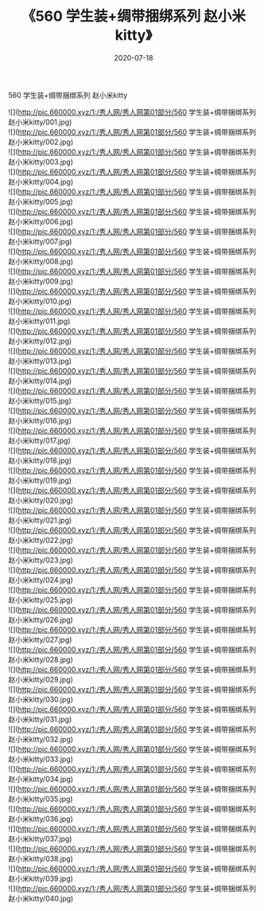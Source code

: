 ﻿---
layout: post
title:  《560 学生装+绸带捆绑系列 赵小米kitty》
date:   2020-07-18
img: http://pic.660000.xyz/1:/秀人网/秀人网第01部分/560 学生装+绸带捆绑系列 赵小米kitty/000.jpg
categories: [美女, 清纯, 唯美]
---

560 学生装+绸带捆绑系列 赵小米kitty

  ![](http://pic.660000.xyz/1:/秀人网/秀人网第01部分/560 学生装+绸带捆绑系列 赵小米kitty/001.jpg) <br> ![](http://pic.660000.xyz/1:/秀人网/秀人网第01部分/560 学生装+绸带捆绑系列 赵小米kitty/002.jpg) <br> ![](http://pic.660000.xyz/1:/秀人网/秀人网第01部分/560 学生装+绸带捆绑系列 赵小米kitty/003.jpg) <br> ![](http://pic.660000.xyz/1:/秀人网/秀人网第01部分/560 学生装+绸带捆绑系列 赵小米kitty/004.jpg) <br> ![](http://pic.660000.xyz/1:/秀人网/秀人网第01部分/560 学生装+绸带捆绑系列 赵小米kitty/005.jpg) <br> ![](http://pic.660000.xyz/1:/秀人网/秀人网第01部分/560 学生装+绸带捆绑系列 赵小米kitty/006.jpg) <br> ![](http://pic.660000.xyz/1:/秀人网/秀人网第01部分/560 学生装+绸带捆绑系列 赵小米kitty/007.jpg) <br> ![](http://pic.660000.xyz/1:/秀人网/秀人网第01部分/560 学生装+绸带捆绑系列 赵小米kitty/008.jpg) <br> ![](http://pic.660000.xyz/1:/秀人网/秀人网第01部分/560 学生装+绸带捆绑系列 赵小米kitty/009.jpg) <br> ![](http://pic.660000.xyz/1:/秀人网/秀人网第01部分/560 学生装+绸带捆绑系列 赵小米kitty/010.jpg) <br> ![](http://pic.660000.xyz/1:/秀人网/秀人网第01部分/560 学生装+绸带捆绑系列 赵小米kitty/011.jpg) <br> ![](http://pic.660000.xyz/1:/秀人网/秀人网第01部分/560 学生装+绸带捆绑系列 赵小米kitty/012.jpg) <br> ![](http://pic.660000.xyz/1:/秀人网/秀人网第01部分/560 学生装+绸带捆绑系列 赵小米kitty/013.jpg) <br> ![](http://pic.660000.xyz/1:/秀人网/秀人网第01部分/560 学生装+绸带捆绑系列 赵小米kitty/014.jpg) <br> ![](http://pic.660000.xyz/1:/秀人网/秀人网第01部分/560 学生装+绸带捆绑系列 赵小米kitty/015.jpg) <br> ![](http://pic.660000.xyz/1:/秀人网/秀人网第01部分/560 学生装+绸带捆绑系列 赵小米kitty/016.jpg) <br> ![](http://pic.660000.xyz/1:/秀人网/秀人网第01部分/560 学生装+绸带捆绑系列 赵小米kitty/017.jpg) <br> ![](http://pic.660000.xyz/1:/秀人网/秀人网第01部分/560 学生装+绸带捆绑系列 赵小米kitty/018.jpg) <br> ![](http://pic.660000.xyz/1:/秀人网/秀人网第01部分/560 学生装+绸带捆绑系列 赵小米kitty/019.jpg) <br> ![](http://pic.660000.xyz/1:/秀人网/秀人网第01部分/560 学生装+绸带捆绑系列 赵小米kitty/020.jpg) <br> ![](http://pic.660000.xyz/1:/秀人网/秀人网第01部分/560 学生装+绸带捆绑系列 赵小米kitty/021.jpg) <br> ![](http://pic.660000.xyz/1:/秀人网/秀人网第01部分/560 学生装+绸带捆绑系列 赵小米kitty/022.jpg) <br> ![](http://pic.660000.xyz/1:/秀人网/秀人网第01部分/560 学生装+绸带捆绑系列 赵小米kitty/023.jpg) <br> ![](http://pic.660000.xyz/1:/秀人网/秀人网第01部分/560 学生装+绸带捆绑系列 赵小米kitty/024.jpg) <br> ![](http://pic.660000.xyz/1:/秀人网/秀人网第01部分/560 学生装+绸带捆绑系列 赵小米kitty/025.jpg) <br> ![](http://pic.660000.xyz/1:/秀人网/秀人网第01部分/560 学生装+绸带捆绑系列 赵小米kitty/026.jpg) <br> ![](http://pic.660000.xyz/1:/秀人网/秀人网第01部分/560 学生装+绸带捆绑系列 赵小米kitty/027.jpg) <br> ![](http://pic.660000.xyz/1:/秀人网/秀人网第01部分/560 学生装+绸带捆绑系列 赵小米kitty/028.jpg) <br> ![](http://pic.660000.xyz/1:/秀人网/秀人网第01部分/560 学生装+绸带捆绑系列 赵小米kitty/029.jpg) <br> ![](http://pic.660000.xyz/1:/秀人网/秀人网第01部分/560 学生装+绸带捆绑系列 赵小米kitty/030.jpg) <br> ![](http://pic.660000.xyz/1:/秀人网/秀人网第01部分/560 学生装+绸带捆绑系列 赵小米kitty/031.jpg) <br> ![](http://pic.660000.xyz/1:/秀人网/秀人网第01部分/560 学生装+绸带捆绑系列 赵小米kitty/032.jpg) <br> ![](http://pic.660000.xyz/1:/秀人网/秀人网第01部分/560 学生装+绸带捆绑系列 赵小米kitty/033.jpg) <br> ![](http://pic.660000.xyz/1:/秀人网/秀人网第01部分/560 学生装+绸带捆绑系列 赵小米kitty/034.jpg) <br> ![](http://pic.660000.xyz/1:/秀人网/秀人网第01部分/560 学生装+绸带捆绑系列 赵小米kitty/035.jpg) <br> ![](http://pic.660000.xyz/1:/秀人网/秀人网第01部分/560 学生装+绸带捆绑系列 赵小米kitty/036.jpg) <br> ![](http://pic.660000.xyz/1:/秀人网/秀人网第01部分/560 学生装+绸带捆绑系列 赵小米kitty/037.jpg) <br> ![](http://pic.660000.xyz/1:/秀人网/秀人网第01部分/560 学生装+绸带捆绑系列 赵小米kitty/038.jpg) <br> ![](http://pic.660000.xyz/1:/秀人网/秀人网第01部分/560 学生装+绸带捆绑系列 赵小米kitty/039.jpg) <br> ![](http://pic.660000.xyz/1:/秀人网/秀人网第01部分/560 学生装+绸带捆绑系列 赵小米kitty/040.jpg) <br>